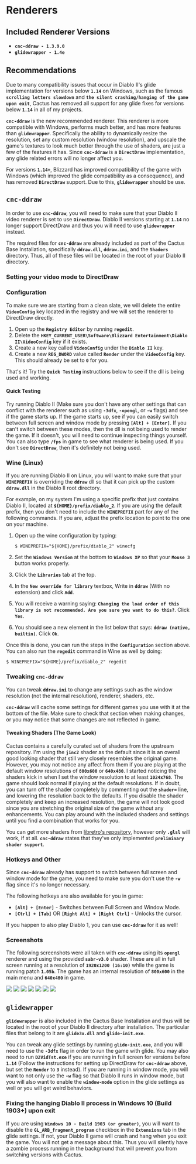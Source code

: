 # Renderers

## Included Renderer Versions

- **`cnc-ddraw - 1.3.9.0`**
- **`glidewrapper - 1.4e`**

## Recommendations

Due to many compatibility issues that occur in Diablo II's glide implementation
for versions below **`1.14`** on Windows, such as the famous **`scrolling letters slowdown`**
and **`the silent crashing/hanging of the game upon exit`**, Cactus has removed all
support for any glide fixes for versions below **`1.14`** in all of my projects.

**`cnc-ddraw`** is the new recommended renderer. This renderer is more
compatible with Windows, performs much better, and has more features than
**`glidewrapper`**. Specifically the ability to dynamically resize the
resolution, set any custom resolution (window resolution), and upscale the
game's textures to look much better through the use of shaders, are just a few
of the features it has. Since **`cnc-ddraw`** is a **`DirectDraw`**
implementation, any glide related errors will no longer affect you.

For versions **`1.14+`**, Blizzard has improved compatibility of the game
with Windows (which improved the glide compatibility as a consequence), and has
removed **`DirectDraw`** support. Due to this, **`glidewrapper`** should be use.

## **`cnc-ddraw`**

In order to use **`cnc-ddraw`**, you will need to make sure that your Diablo II
video renderer is set to use **`DirectDraw`**. Diablo II versions starting at
**`1.14`** no longer support DirectDraw and thus you will need to use
**`glidewrapper`** instead.

The required files for **`cnc-ddraw`** are already included as part of the
Cactus Base Installation, specifically **`ddraw.dll`**, **`ddraw.ini`**,
and the **`Shaders`** directory. Thus, all of these files will be located in the
root of your Diablo II directory.

### Setting your video mode to DirectDraw

### Configuration

To make sure we are starting from a clean slate, we will delete the entire
**`VideoConfig`** key located in the registry and we will set the renderer
to DirectDraw directly.

1. Open up the **`Registry Editor`** by running **`regedit`**.
1. Delete the **`HKEY_CURRENT_USER\Software\Blizzard Entertainment\Diablo II\VideoConfig`**
   key if it exists.
1. Create a new key called **`VideoConfig`** under the **`Diablo II`** key. 
1. Create a new **`REG_DWORD`** value called **`Render`** under the
   **`VideoConfig`** key. This should already be set to **`0`** for you.

That's it! Try the **`Quick Testing`** instructions below to see if the dll is
being used and working.

#### Quick Testing

Try running Diablo II (Make sure you don't have any other settings
that can conflict with the renderer such as using **`-3dfx`**, **`-opengl`**,
or **`-w`** flags) and see if the game starts up. If the game starts up, see if
you can easily switch between full screen and window mode by pressing
**`[Alt] + [Enter]`**. If you can't switch between these modes, then the dll is
not being used to render the game. If it doesn't, you will need to continue
inspecting things yourself. You can also type **`/fps`** in game to see what
renderer is being used. If you don't see **`DirectDraw`**, then it's definitely
not being used.

### Wine (Linux)

If you are running Diablo II on Linux, you will want to make sure that your
**`WINEPREFIX`** is overriding the **`ddraw`** dll so that it can pick up the
custom **`ddraw.dll`** in the Diablo II root directory.

For example, on my system I'm using a specific prefix that just contains
Diablo II, located at **`${HOME}/prefix/diablo_2`**. If you are using the
default prefix, then you don't need to include the **`WINEPREFIX`** part for any
of the following commands. If you are, adjust the prefix location to point to
the one on your machine.

1. Open up the wine configuration by typing:
 
    ```
    $ WINEPREFIX="${HOME}/prefix/diablo_2" winecfg
    ```

1. Set the **`Windows Version`** at the bottom to **`Windows XP`** so that your
   **`Mouse 3`** button works properly.
1. Click the **`Libraries`** tab at the top.
1. In the **`New override for library`** textbox, Write in **`ddraw`** (With no
   extension) and click **`Add`**.
1. You will receive a warning saying: **`Changing the load order of this
   library is not recommended. Are you sure you want to do this?`**.
   Click **`Yes`**.
1. You should see a new element in the list below that says:
   **`ddraw (native, builtin)`**. Click **`Ok`**.

Once this is done, you can run the steps in the **`Configuration`** section
above. You can also run the **`regedit`** command in Wine as well by doing:

```
$ WINEPREFIX="${HOME}/prefix/diablo_2" regedit
```

### Tweaking **`cnc-ddraw`**

You can tweak **`ddraw.ini`** to change any settings such as the window
resolution (not the internal resolution), renderer, shaders, etc.

**`cnc-ddraw`** will cache some settings for different games you use with it at
the bottom of the file. Make sure to check that section when making changes,
or you may notice that some changes are not reflected in game.

#### Tweaking Shaders (The Game Look)

Cactus contains a carefully curated set of shaders from the upstream repository.
I'm using the **`jinc2`** shader as the default since it is an overall good
looking shader that still very closely resembles the original game. However, you
may not notice any affect from them if you are playing at the default window
resolutions of **`800x600`** or **`640x480`**. I started noticing the shaders
kick in when I set the window resolution to at least **`1024x768`**. The game
should look normal if playing at the default resolutions. If in doubt,
you can turn off the shader completely by commenting out the **`shader=`** line,
and lowering the resolution back to the defaults. If you disable the shader
completely and keep an increased resolution, the game will not look good since
you are stretching the original size of the game without any enhancements.
You can play around with the included shaders and settings until you find a
combination that works for you.

You can get more shaders from
[libretro's repository](https://github.com/libretro/glsl-shaders), however only
**`.glsl`** will work, if at all. **`cnc-ddraw`** states that they've only
implemented **`preliminary shader support`**.

### Hotkeys and Other

Since **`cnc-ddraw`** already has support to switch between full screen and
window mode for the game, you need to make sure you don't use the **`-w`** flag
since it's no longer necessary.

The following hotkeys are also available for you in game:

- **`[Alt] + [Enter]`** - Switches between Full Screen and Window Mode.
- **`[Ctrl] + [Tab]`** OR **`[Right Alt] + [Right Ctrl]`** - Unlocks the cursor.

If you happen to also play Diablo 1, you can use **`cnc-ddraw`** for it as well!

### Screenshots

The following screenshots were all taken with **`cnc-ddraw`** using its
**`opengl`** renderer and using the provided **`sabr-v3.0`** shader.
These are all in full screen running at a resolution of **`1920x1200 (16:10)`**
while the game is running patch **`1.05b`**. The game has an internal resolution
of **`800x600`** in the main menu and **`640x480`** in game.

![](https://i.imgur.com/CMMDbeP.png)
![](https://i.imgur.com/zceV1Ae.png)
![](https://i.imgur.com/NMXBBpu.png)
![](https://i.imgur.com/Uzzts4B.png)
![](https://i.imgur.com/KbvqnGF.png)
![](https://i.imgur.com/zM8aTWI.png)
![](https://i.imgur.com/APQGUMB.png)

## **`glidewrapper`**

**`glidewrapper`** is also included in the Cactus Base Installation and thus
will be located in the root of your Diablo II directory after installation.
The particular files that belong to it are **`glide3x.dll`** and
**`glide-init.exe`**.

You can tweak any glide settings by running **`glide-init.exe`**, and you will
need to use the **`-3dfx`** flag in order to run the game with glide. You may
also need to run **`D2VidTst.exe`** if you are running in full screen for
versions before **`1.14`** (Follow the instructions for setting up DirectDraw
for **`cnc-ddraw`** above, but set the **`Render`** to **`3`** instead). If you
are running in window mode, you will want to not only use the **`-w`** flag so
that Diablo II runs in window mode, but you will also want to enable the
**`window-mode`** option in the glide settings as well or you will get weird
behaviors.

### Fixing the hanging Diablo II process in Windows 10 (Build 1903+) upon exit
If you are using **`Windows 10 - Build 1903 (or greater)`**, you will want to
disable the **`GL_ARB_fragment_program`** checkbox in the **`Extensions`** tab
in the glide settings. If not, your Diablo II game will crash and hang
when you exit the game. You will not get a message about this. Thus you will
silently have a zombie process running in the background that will prevent you
from switching versions with Cactus.